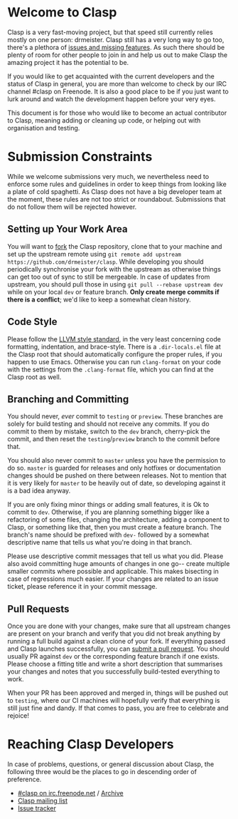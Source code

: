 # Welcome to Clasp
Clasp is a very fast-moving project, but that speed still currently relies mostly on one person: drmeister. Clasp still has a very long way to go too, there's a plethora of [issues and missing features](https://github.com/drmeister/clasp/issues). As such there should be plenty of room for other people to join in and help us out to make Clasp the amazing project it has the potential to be.

If you would like to get acquainted with the current developers and the status of Clasp in general, you are more than welcome to check by our IRC channel #clasp on Freenode. It is also a good place to be if you just want to lurk around and watch the development happen before your very eyes.

This document is for those who would like to become an actual contributor to Clasp, meaning adding or cleaning up code, or helping out with organisation and testing.

# Submission Constraints
While we welcome submissions very much, we nevertheless need to enforce some rules and guidelines in order to keep things from looking like a plate of cold spaghetti. As Clasp does not have a big developer team at the moment, these rules are not too strict or roundabout. Submissions that do not follow them will be rejected however.

## Setting up Your Work Area
You will want to [fork](https://github.com/drmeister/clasp/fork) the Clasp repository, clone that to your machine and set up the upstream remote using `git remote add upstream https://github.com/drmeister/clasp`. While developing you should periodically synchronise your fork with the upstream as otherwise things can get too out of sync to still be mergeable. In case of updates from upstream, you should pull those in using `git pull --rebase upstream dev` while on your local `dev` or feature branch. **Only create merge commits if there is a conflict**; we'd like to keep a somewhat clean history.

## Code Style
Please follow the [LLVM style standard](http://llvm.org/docs/CodingStandards.html), in the very least concerning code formatting, indentation, and brace-style. There is a `.dir-locals.el` file at the Clasp root that should automatically configure the proper rules, if you happen to use Emacs. Otherwise you can run `clang-format` on your code with the settings from the `.clang-format` file, which you can find at the Clasp root as well.

## Branching and Committing
You should never, *ever* commit to `testing` or `preview`. These branches are solely for build testing and should not receive any commits. If you do commit to them by mistake, switch to the `dev` branch, cherry-pick the commit, and then reset the `testing`/`preview` branch to the commit before that.

You should also never commit to `master` unless you have the permission to do so. `master` is guarded for releases and only hotfixes or documentation changes should be pushed on there between releases. Not to mention that it is very likely for `master` to be heavily out of date, so developing against it is a bad idea anyway.

If you are only fixing minor things or adding small features, it is Ok to commit to `dev`. Otherwise, if you are planning something bigger like a refactoring of some files, changing the architecture, adding a component to Clasp, or something like that, then you must create a feature branch. The branch's name should be prefixed with `dev-` followed by a somewhat descriptive name that tells us what you're doing in that branch.

Please use descriptive commit messages that tell us what you did. Please also avoid committing huge amounts of changes in one go-- create multiple smaller commits where possible and applicable. This makes bisecting in case of regressions much easier. If your changes are related to an issue ticket, please reference it in your commit message.

## Pull Requests
Once you are done with your changes, make sure that all upstream changes are present on your branch and verify that you did not break anything by running a full build against a clean clone of your fork. If everything passed and Clasp launches successfully, you can [submit a pull request](https://github.com/drmeister/clasp/pull/new/dev). You should usually PR against `dev` or the corresponding feature branch if one exists. Please choose a fitting title and write a short description that summarises your changes and notes that you successfully build-tested everything to work.

When your PR has been approved and merged in, things will be pushed out to `testing`, where our CI machines will hopefully verify that everything is still just fine and dandy. If that comes to pass, you are free to celebrate and rejoice!

# Reaching Clasp Developers
In case of problems, questions, or general discussion about Clasp, the following three would be the places to go in descending order of preference.

* [#clasp on irc.freenode.net](irc://irc.freenode.net/%23clasp) / [Archive](https://irclog.tymoon.eu/freenode/clasp)
* [Clasp mailing list](https://mailman.common-lisp.net/listinfo/clasp-devel)
* [Issue tracker](https://github.com/drmeister/clasp/issues)
